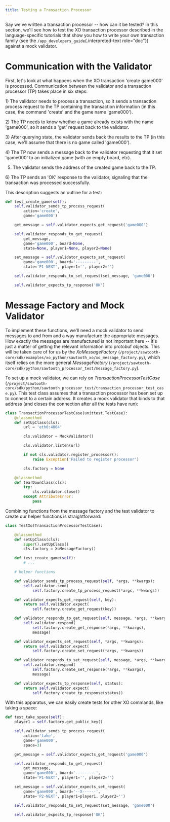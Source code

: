 ```yaml
---
title: Testing a Transaction Processor
---
```


Say we\'ve written a transaction processor \-- how can it be tested? In
this section, we\'ll see how to test the XO transaction processor
described in the language-specific tutorials that show you how to write
your own transaction family (see the
`/app_developers_guide`{.interpreted-text role="doc"}) against a mock
validator.

# Communication with the Validator

First, let\'s look at what happens when the XO transaction \'create
game000\' is processed. Communication between the validator and a
transaction processor (TP) takes place in six steps:

1\) The validator needs to process a transaction, so it sends a
transaction process request to the TP containing the transaction
information (in this case, the command \'create\' and the game name
\'game000\').

2\) The TP needs to know whether a game already exists with the name
\'game000\', so it sends a \'get\' request back to the validator.

3\) After querying state, the validator sends back the results to the TP
(in this case, we\'ll assume that there is no game called \'game000\').

4\) The TP now sends a message back to the validator requesting that it
set \'game000\' to an initialized game (with an empty board, etc).

5)  The validator sends the address of the created game back to the TP.

6\) The TP sends an \'OK\' response to the validator, signaling that the
transaction was processed successfully.

This description suggests an outline for a test:

``` python
def test_create_game(self):
    self.validator_sends_tp_process_request(
        action='create',
        game='game000')

    get_message = self.validator_expects_get_request('game000')

    self.validator_responds_to_get_request(
        get_message,
        game='game000', board=None,
        state=None, player1=None, player2=None)

    set_message = self.validator_expects_set_request(
        game='game000', board='---------',
        state='P1-NEXT', player1='', player2='')

    self.validator_responds_to_set_request(set_message, 'game000')

    self.validator_expects_tp_response('OK')
```

# Message Factory and Mock Validator

To implement these functions, we\'ll need a mock validator to send
messages to and from and a way manufacture the appropriate messages. How
exactly the messages are manufactured is not important here \-- it\'s
just a matter of getting the relevant information into protobuf objects.
This will be taken care of for us by the *XoMessageFactory*
(`/project/sawtooth-core/sdk/examples/xo_python/sawtooth_xo/xo_message_factory.py`),
which itself relies on the more general *MessageFactory*
(`/project/sawtooth-core/sdk/python/sawtooth_processor_test/message_factory.py`).

To set up a mock validator, we can rely on
*TransactionProcessorTestCase*
(`/project/sawtooth-core/sdk/python/sawtooth_processor_test/transaction_processor_test_case.py`).
This test class assumes that a transaction processor has been set up to
connect to a certain address. It creates a mock validator that binds to
that address (and closes the connection after all the tests have run):

``` python
class TransactionProcessorTestCase(unittest.TestCase):
    @classmethod
    def setUpClass(cls):
        url = 'eth0:4004'

        cls.validator = MockValidator()

        cls.validator.listen(url)

        if not cls.validator.register_processor():
            raise Exception('Failed to register processor')

        cls.factory = None

    @classmethod
    def tearDownClass(cls):
        try:
            cls.validator.close()
        except AttributeError:
            pass
```

Combining functions from the message factory and the test validator to
create our helper functions is straightforward:

``` python
class TestXo(TransactionProcessorTestCase):

    @classmethod
    def setUpClass(cls):
        super().setUpClass()
        cls.factory = XoMessageFactory()

    def test_create_game(self):
        # ...

    # helper functions

    def validator_sends_tp_process_request(self, *args, **kwargs):
        self.validator.send(
            self.factory.create_tp_process_request(*args, **kwargs))

    def validator_expects_get_request(self, key):
        return self.validator.expect(
            self.factory.create_get_request(key))

    def validator_responds_to_get_request(self, message, *args, **kwargs):
        self.validator.respond(
            self.factory.create_get_response(*args, **kwargs),
            message)

    def validator_expects_set_request(self, *args, **kwargs):
        return self.validator.expect(
            self.factory.create_set_request(*args, **kwargs))

    def validator_responds_to_set_request(self, message, *args, **kwargs):
        self.validator.respond(
            self.factory.create_set_response(*args, **kwargs),
            message)

    def validator_expects_tp_response(self, status):
        return self.validator.expect(
            self.factory.create_tp_response(status))
```

With this apparatus, we can easily create tests for other XO commands,
like taking a space:

``` python
def test_take_space(self):
    player1 = self.factory.get_public_key()

    self.validator_sends_tp_process_request(
        action='take',
        game='game000',
        space=3)

    get_message = self.validator_expects_get_request('game000')

    self.validator_responds_to_get_request(
        get_message,
        game='game000', board='---------',
        state='P1-NEXT', player1='', player2='')

    set_message = self.validator_expects_set_request(
        game='game000', board='--X------',
        state='P2-NEXT', player1=player1, player2='')

    self.validator_responds_to_set_request(set_message, 'game000')

    self.validator_expects_tp_response('OK')
```
